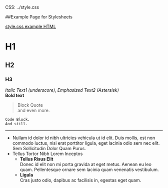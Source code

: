 CSS: ../style.css

##Example Page for Stylesheets

 [style.css example HTML](style.html)

# H1  
## H2
### H3

_Italic Text1 (underscore)_, *Emphasized Text2 (Astersisk)*  
**Bold text**

> Block Quote  
> and even more.

	Code Block.
	And still.

----------

* Nullam id dolor id nibh ultricies vehicula ut id elit. Duis mollis, est non commodo luctus, nisi erat porttitor ligula, eget lacinia odio sem nec elit. Sem Sollicitudin Dolor Quam Purus.
* 	Tellus Tortor Nibh Lorem Inceptos
	* **Tellus Risus Elit**  
	Donec id elit non mi porta gravida at eget metus. Aenean eu leo quam. Pellentesque ornare sem lacinia quam venenatis vestibulum. 
	* **Ligula**  
	Cras justo odio, dapibus ac facilisis in, egestas eget quam. 
